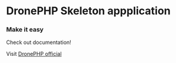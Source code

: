 # DronePHP Skeleton appplication
### Make it easy

Check out documentation!

Visit [DronePHP official](http://www.dronephp.com)
